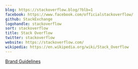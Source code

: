 ```yaml
---
blog: https://stackoverflow.blog/?blb=1
facebook: https://www.facebook.com/officialstackoverflow/
github: StackExchange
logohandle: stackoverflow
sort: stackoverflow
title: Stack Overflow
twitter: stackoverflow
website: https://stackoverflow.com/
wikipedia: https://en.wikipedia.org/wiki/Stack_Overflow
---
```


[Brand Guidelines](https://stackoverflow.com/company/logos)